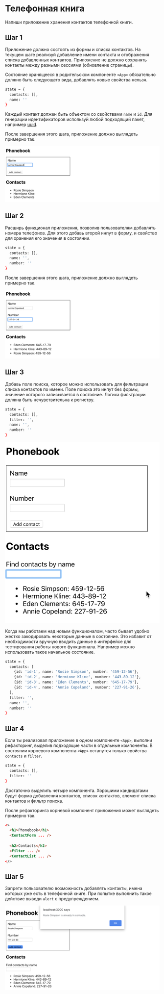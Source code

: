 # Телефонная книга

Напиши приложение хранения контактов телефонной книги.

## Шаг 1

Приложение должно состоять из формы и списка контактов. На текущем шаге реализуй
добавление имени контакта и отображения списка добавленных контактов. Приложение
не должно сохранять контакты между разными сессиями (обновление страницы).

Состояние хранящееся в родительском компоненте `<App>` обязательно должно быть
следующего вида, добавлять новые свойства нельзя.

```bash
state = {
  contacts: [],
  name: ''
}
```

Каждый контакт должен быть объектом со свойствами `name` и `id`. Для генерации
идентификаторов используй любой подходящий пакет, например
[uuid](https://www.npmjs.com/package/uuid#version-4).

После завершения этого шага, приложение должно выглядеть примерно так.

![preview](./mockup/step-1.png)

## Шаг 2

Расширь функционал приложения, позволив пользователям добавлять номера
телефонов. Для этого добавь второй инпут в форму, и свойство для хранения его
значения в состоянии.

```bash
state = {
  contacts: [],
  name: '',
  number: ''
}
```

После завершения этого шага, приложение должно выглядеть примерно так.

![preview](./mockup/step-2.png)

## Шаг 3

Добавь поле поиска, которое можно использовать для фильтрации списка контактов
по имени. Поле поиска это инпут без формы, значение которого записывается в
состояние. Логика фильтрации должна быть нечувствительна к регистру.

```bash
state = {
  contacts: [],
  filter: '',
  name: '',
  number: ''
}
```

![preview](./mockup/step-3.gif)

Когда мы работаем над новым функционалом, часто бывает удобно жестко
закодировать некоторые данные в состояние. Это избавит от необходимости вручную
вводить данные в интерфейсе для тестирования работы нового функционала. Например
можно использовать такое начальное состояние.

```bash
state = {
  contacts: [
    {id: 'id-1', name: 'Rosie Simpson', number: '459-12-56'},
    {id: 'id-2', name: 'Hermione Kline', number: '443-89-12'},
    {id: 'id-3', name: 'Eden Clements', number: '645-17-79'},
    {id: 'id-4', name: 'Annie Copeland', number: '227-91-26'},
  ],
  filter: '',
  name: '',
  number: ''
}
```

## Шаг 4

Если ты реализовал приложение в одном компоненте `<App>`, выполни рефакторинг,
выделив подходящие части в отдельные компоненты. В состоянии корневого
компонента `<App>` останутся только свойства `contacts` и `filter`.

```bash
state = {
  contacts: [],
  filter: ''
}
```

Достаточно выделить четыре компонента. Хорошими кандидатами будут форма
добавления контактов, список контактов, элемент списка контактов и фильтр
поиска.

После рефакторинга корневой компонент приложения может выглядеть примерно так.

```html
<>
  <h1>Phonebook</h1>
  <ContactForm ... />

  <h2>Contacts</h2>
  <Filter ... />
  <ContactList ... />
</>
```

## Шаг 5

Запрети пользователю возможность добавлять контакты, имена которых уже есть в
телефонной книге. При попытке выполнить такое действие выведи `alert` с
предупреждением.

![preview](./mockup/step-5.png)
